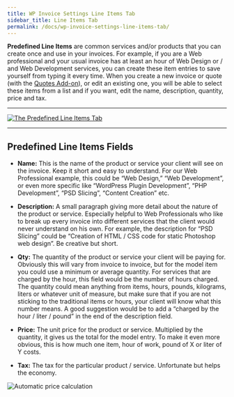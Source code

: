 ```yaml
---
title: WP Invoice Settings Line Items Tab
sidebar_title: Line Items Tab
permalink: /docs/wp-invoice-settings-line-items-tab/
---
```


**Predefined Line Items** are common services and/or products that you can create once and use in your invoices. For example, if you are a Web professional and your usual invoice has at least an hour of Web Design or / and Web Development services, you can create these item entries to save yourself from typing it every time. When you create a new invoice or quote (with the [Quotes Add-on](https://github.com/wp-invoice/wp-invoice-quotes/wiki)), or edit an existing one, you will be able to select these items from a list and if you want, edit the name, description, quantity, price and tax.

* * *

[![The Predefined Line Items Tab](https://storage.googleapis.com/media.usabilitydynamics.com/Screen-Shot-2011-12-12-at-2.21.12-PM.png)](https://storage.googleapis.com/media.usabilitydynamics.com/Screen-Shot-2011-12-12-at-2.21.12-PM.png)

* * *

## Predefined Line Items Fields

*   **Name:** This is the name of the product or service your client will see on the invoice. Keep it short and easy to understand. For our Web Professional example, this could be “Web Design,” “Web Development”, or even more specific like “WordPress Plugin Development”, “PHP Development”, “PSD Slicing”, “Content Creation” etc.
*   **Description:** A small paragraph giving more detail about the nature of the product or service. Especially helpful to Web Professionals who like to break up every invoice into different services that the client would never understand on his own. For example, the description for “PSD Slicing” could be “Creation of HTML / CSS code for static Photoshop web design”. Be creative but short.

*   **Qty:** The quantity of the product or service your client will be paying for. Obviously this will vary from invoice to invoice, but for the model item you could use a minimum or average quantity. For services that are charged by the hour, this field would be the number of hours charged. The quantity could mean anything from items, hours, pounds, kilograms, liters or whatever unit of measure, but make sure that if you are not sticking to the traditional items or hours, your client will know what this number means. A good suggestion would be to add a “charged by the hour / liter / pound” in the end of the description field.
*   **Price:** The unit price for the product or service. Multiplied by the quantity, it gives us the total for the model entry. To make it even more obvious, this is how much one item, hour of work, pound of X or liter of Y costs.
*   **Tax:** The tax for the particular product / service. Unfortunate but helps the economy.

![Automatic price calculation](https://storage.googleapis.com/media.usabilitydynamics.com/Screen-Shot-2011-12-12-at-2.27.24-PM-e1323699660144.png)